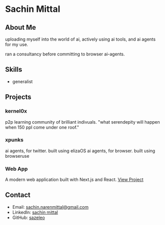 # Sachin Mittal

## About Me
uploading myself into the world of ai, actively using ai tools, and ai agents for my use.

ran a consultancy before committing to browser ai-agents.

## Skills
- generalist

## Projects
### kernel0x
p2p learning community of brilliant indivuals. 
"what serendepity will happen when 150 ppl come under one roof."

### xpunks
ai agents, for twitter. built using elizaOS
ai agents, for browser. built using browseruse

### Web App
A modern web application built with Next.js and React. [View Project](https://your-web-app-url.com)

## Contact
- Email: sachin.narenmittal@gmail.com
- LinkedIn: [sachin mittal](https://www.linkedin.com/in/sachin-mittal/)
- GitHub: [sazeleo](https://github.com/sazeleo)
